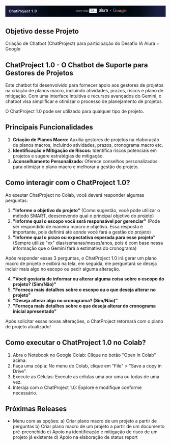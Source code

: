 ![Texto Alternativo](https://github.com/TB-Pereira/Projeto_ChatProject_IA_Alura_Google/blob/main/ChatProject.PNG?raw=true)

## Objetivo desse Projeto
Criação de Chatbot (ChatProject) para participação do Desafio IA Alura + Google

## ChatProject 1.0 - O Chatbot de Suporte para Gestores de Projetos 
Este chatbot foi desenvolvido para fornecer apoio aos gestores de projetos na criação de planos macro, incluindo atividades, prazos, riscos e plano de mitigação. 
Com uma interface intuitiva e recursos avançados do Gemini, o chatbot visa simplificar e otimizar o processo de planejamento de projetos.

O ChatProject 1.0 pode ser utilizado para qualquer tipo de projeto. 

## Principais Funcionalidades
1. **Criação de Planos Macro:** Auxilia gestores de projetos na elaboração de planos macros, incluindo atividades, prazos, cronograma macro etc.
2. **Identificação e Mitigação de Riscos:** Identifica riscos potenciais em projetos e sugere estratégias de mitigação.
3. **Aconselhamento Personalizado:** Oferece conselhos personalizados para otimizar o plano macro e melhorar a gestão do projeto.

## Como interagir com o ChatProject 1.0?
Ao exeutar ChatProject no Colab, você deverá responder algumas perguntas:

1. **"Informe o objetivo do projeto"** (Como sugestão, você pode utilizar o método SMART, deescrevendo qual o principal objetivo do projeto)
2. **"Informe qual o escopo você será responsável por gerenciar"** (Pode ser respondido de maneira marcro e objetiva. Essa resposta é importante, pois definirá até aonde você fará a gestão do projeto)
3. **"Informe qual o prazo ou expectativa esperada para esse projeto"** (Sempre utilize "xx" dias/semanas/meses/anos, pois é com base nessa informação que o Gemini fará a estimativa do cronograma)

Após responder essas 3 perguntas, o ChatProject 1.0 irá gerar um plano macro de projeto e exibirá na tela, em seguida, ele perguntará se deseja incluir mais algo no escopo ou pedir alguma alteração.

4. **"Você gostaria de informar ou  alterar alguma coisa sobre o escopo do projeto? (Sim/Não)"**
5. **"Forneça mais detalhes sobre o escopo ou o que deseja alterar no projeto"**
6. **"Deseja alterar algo no cronograma? (Sim/Não)"**
7. **"Forneça mais detalhes sobre o que deseja alterar do cronograma inicial apresentado"**

Após solicitar essas novas alterações, o ChatProject retornará com o plano de projeto atualizado! 

## Como executar o ChatProject 1.0 no Colab?

1. Abra o Notebook no Google Colab: Clique no botão "Open In Colab" acima.
2. Faça uma cópia: No menu do Colab, clique em "File" > "Save a copy in Drive".
3. Execute as Células: Execute as células uma por uma ou todas de uma vez.
4. Interaja com o ChatProject 1.0: Explore e modifique conforme necessário.

## Próximas Releases
- Menu com as opções:
  a) Criar plano macro de um projeto a partir de perguntas
  b) Criar plano macro de um projeto a partir de um documento pré-preenchido
  c) Apoio na identificação e mitigação de risco de um projeto já existente
  d) Apoio na elaboração de status report
   





